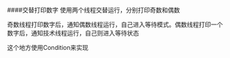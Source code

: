 ####交替打印数字
使用两个线程交替运行，分别打印奇数和偶数<p>
奇数线程打印数字后，通知偶数线程运行，自己进入等待模式。偶数线程打印一个数字后，通知技术线程运行，自己则进入等待状态
<p>
这个地方使用Condition来实现

```java

```